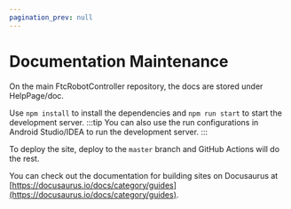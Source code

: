 ```yaml
---
pagination_prev: null
---
```

# Documentation Maintenance

On the main FtcRobotController repository, the docs are stored under HelpPage/doc.

Use `npm install` to install the dependencies and `npm run start` to start the development server.
:::tip
You can also use the run configurations in Android Studio/IDEA to run the development server.
:::

To deploy the site, deploy to the `master` branch and GitHub Actions will do the rest.

You can check out the documentation for building sites on Docusaurus at [https://docusaurus.io/docs/category/guides](https://docusaurus.io/docs/category/guides).
